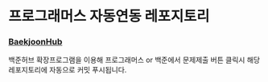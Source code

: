 # 프로그래머스 자동연동 레포지토리 
### [BaekjoonHub](https://github.com/BaekjoonHub/BaekjoonHub)
백준허브 확장프로그램을 이용해 프로그래머스 or 백준에서 문제제출 버튼 클릭시 해당 레포지토리에 자동으로 커밋 푸시됩니다. 
